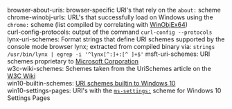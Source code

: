 browser-about-uris: browser-specific URI's that rely on the `about:` scheme  
chrome-winobj-urls: URL's that successfully load on Windows using the `chrome:` scheme (list compiled by correlating with [WinObjEx64](https://github.com/hfiref0x/WinObjEx64))  
curl-config-protocols: output of the command `curl-config --protocols`  
lynx-uri-schemes: Format strings that define URI schemes supported by the console mode browser lynx; extracted from compiled binary via: `strings /usr/bin/lynx | egrep -i '^lynx[^:]+:[^ ]+$'`
msft-uri-schemes: URI schemes proprietary to [Microsoft Corporation](https://www.microsoft.com)  
w3c-wiki-schemes: Schemes taken from the UriSchemes article on the [W3C Wiki](https://www.w3.org/wiki/Main_Page)  
win10-builtin-schemes: [URI schemes builtin to Windows 10](https://docs.microsoft.com/en-us/windows/uwp/launch-resume/launch-default-app "Launch the default app for a URI")  
win10-settings-pages: URI's with the [`ms-settings:`](https://docs.microsoft.com/en-us/windows/uwp/launch-resume/launch-settings-app#ms-settings-uri-scheme-reference "ms-settings: URI scheme reference") scheme for Windows 10 Settings Pages   
